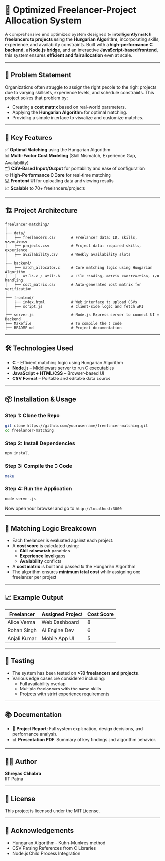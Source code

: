 
# 🚀 Optimized Freelancer-Project Allocation System

A comprehensive and optimized system designed to **intelligently match freelancers to projects** using the **Hungarian Algorithm**, incorporating skills, experience, and availability constraints. Built with a **high-performance C backend**, a **Node.js bridge**, and an interactive **JavaScript-based frontend**, this system ensures **efficient and fair allocation** even at scale.

---

## 🧠 Problem Statement

Organizations often struggle to assign the right people to the right projects due to varying skillsets, experience levels, and schedule constraints. This project solves that problem by:
- Creating a **cost matrix** based on real-world parameters.
- Applying the **Hungarian Algorithm** for optimal matching.
- Providing a simple interface to visualize and customize matches.

---

## 🌟 Key Features

✅ **Optimal Matching** using the Hungarian Algorithm  
📊 **Multi-Factor Cost Modeling** (Skill Mismatch, Experience Gap, Availability)  
🗂️ **CSV-Based Input/Output** for portability and ease of configuration  
⚙️ **High-Performance C Core** for real-time matching  
💻 **Frontend UI** for uploading data and viewing results  
📈 **Scalable** to 70+ freelancers/projects

---

## 🏗️ Project Architecture

```
freelancer-matching/
│
├── data/
│   ├── freelancers.csv       # Freelancer data: ID, skills, experience
│   ├── projects.csv          # Project data: required skills, experience
│   ├── availability.csv      # Weekly availability slots
│
├── backend/
│   ├── match_allocator.c     # Core matching logic using Hungarian Algorithm
│   ├── utils.c / utils.h     # File reading, matrix construction, I/O handling
│   ├── cost_matrix.csv       # Auto-generated cost matrix for verification
│
├── frontend/
│   ├── index.html            # Web interface to upload CSVs
│   ├── script.js             # Client-side logic and fetch API
│
├── server.js                 # Node.js Express server to connect UI ↔ Backend
├── Makefile                  # To compile the C code
├── README.md                 # Project documentation
```

---

## 🛠️ Technologies Used

- **C** – Efficient matching logic using Hungarian Algorithm  
- **Node.js** – Middleware server to run C executables  
- **JavaScript + HTML/CSS** – Browser-based UI  
- **CSV Format** – Portable and editable data source

---

## 📦 Installation & Usage

### Step 1: Clone the Repo

```bash
git clone https://github.com/yourusername/freelancer-matching.git
cd freelancer-matching
```

### Step 2: Install Dependencies

```bash
npm install
```

### Step 3: Compile the C Code

```bash
make
```

### Step 4: Run the Application

```bash
node server.js
```

Now open your browser and go to `http://localhost:3000`

---

## 🔢 Matching Logic Breakdown

- Each freelancer is evaluated against each project.
- A **cost score** is calculated using:
  - **Skill mismatch** penalties
  - **Experience level** gaps
  - **Availability** conflicts
- A **cost matrix** is built and passed to the Hungarian Algorithm
- The algorithm ensures **minimum total cost** while assigning one freelancer per project

---

## 📈 Example Output

| Freelancer    | Assigned Project | Cost Score |
|---------------|------------------|------------|
| Alice Verma   | Web Dashboard    | 8          |
| Rohan Singh   | AI Engine Dev    | 6          |
| Anjali Kumar  | Mobile App UI    | 5          |

---

## 🧪 Testing

- The system has been tested on **>70 freelancers and projects**.
- Various edge cases are considered including:
  - Full availability overlap
  - Multiple freelancers with the same skills
  - Projects with strict experience requirements

---

## 📚 Documentation

- 📄 **Project Report**: Full system explanation, design decisions, and performance analysis.
- 📊 **Presentation PDF**: Summary of key findings and algorithm behavior.

---

## 👨‍🎓 Author

**Shreyas Chhabra**   
IIT Patna

---

## 📄 License

This project is licensed under the MIT License.

---

## 🙌 Acknowledgements

- Hungarian Algorithm - Kuhn-Munkres method
- CSV Parsing References from C Libraries
- Node.js Child Process Integration
